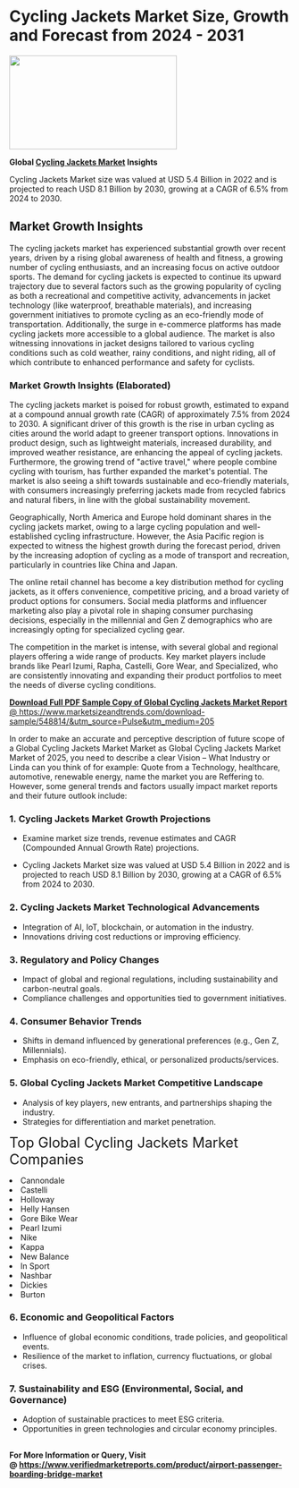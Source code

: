 <H1>Cycling Jackets Market Size, Growth and Forecast from 2024 - 2031</H1><img class="aligncenter size-medium wp-image-584254" src="https://thirdeyenews.in/wp-content/uploads/2024/09/Global-Market-Research-300x168.jpeg" alt="" width="300" height="168" /><p><strong>Global&nbsp;<a href="https://www.marketsizeandtrends.com/download-sample/548814/&amp;utm_source=Pulse&amp;utm_medium=205">Cycling Jackets Market</a> Insights</strong></p><p>Cycling Jackets Market size was valued at USD 5.4 Billion in 2022 and is projected to reach USD 8.1 Billion by 2030, growing at a CAGR of 6.5% from 2024 to 2030.</p><p><h2>Market Growth Insights</h2> <p>The cycling jackets market has experienced substantial growth over recent years, driven by a rising global awareness of health and fitness, a growing number of cycling enthusiasts, and an increasing focus on active outdoor sports. The demand for cycling jackets is expected to continue its upward trajectory due to several factors such as the growing popularity of cycling as both a recreational and competitive activity, advancements in jacket technology (like waterproof, breathable materials), and increasing government initiatives to promote cycling as an eco-friendly mode of transportation. Additionally, the surge in e-commerce platforms has made cycling jackets more accessible to a global audience. The market is also witnessing innovations in jacket designs tailored to various cycling conditions such as cold weather, rainy conditions, and night riding, all of which contribute to enhanced performance and safety for cyclists.</p> <p><a href="sample-link-here" target="_blank"></a></p> <h3>Market Growth Insights (Elaborated)</h3> <p>The cycling jackets market is poised for robust growth, estimated to expand at a compound annual growth rate (CAGR) of approximately 7.5% from 2024 to 2030. A significant driver of this growth is the rise in urban cycling as cities around the world adapt to greener transport options. Innovations in product design, such as lightweight materials, increased durability, and improved weather resistance, are enhancing the appeal of cycling jackets. Furthermore, the growing trend of "active travel," where people combine cycling with tourism, has further expanded the market's potential. The market is also seeing a shift towards sustainable and eco-friendly materials, with consumers increasingly preferring jackets made from recycled fabrics and natural fibers, in line with the global sustainability movement.</p> <p>Geographically, North America and Europe hold dominant shares in the cycling jackets market, owing to a large cycling population and well-established cycling infrastructure. However, the Asia Pacific region is expected to witness the highest growth during the forecast period, driven by the increasing adoption of cycling as a mode of transport and recreation, particularly in countries like China and Japan.</p> <p>The online retail channel has become a key distribution method for cycling jackets, as it offers convenience, competitive pricing, and a broad variety of product options for consumers. Social media platforms and influencer marketing also play a pivotal role in shaping consumer purchasing decisions, especially in the millennial and Gen Z demographics who are increasingly opting for specialized cycling gear.</p> <p>The competition in the market is intense, with several global and regional players offering a wide range of products. Key market players include brands like Pearl Izumi, Rapha, Castelli, Gore Wear, and Specialized, who are consistently innovating and expanding their product portfolios to meet the needs of diverse cycling conditions.</p> <p><a href="get-more-link-here" target="_blank"></p><p><span class=""><strong>Download Full PDF Sample Copy of Global Cycling Jackets Market Report</strong> @ <a href="https://www.marketsizeandtrends.com/download-sample/548814/&amp;utm_source=Pulse&amp;utm_medium=205" target="_blank">https://www.marketsizeandtrends.com/download-sample/548814/&amp;utm_source=Pulse&amp;utm_medium=205</a></span></p><p>In order to make an accurate and perceptive description of future scope of a Global&nbsp;Cycling Jackets Market Market as Global&nbsp;Cycling Jackets Market Market of 2025, you need to describe a clear Vision &ndash; What Industry or Linda can you think of for example: Quote from a Technology, healthcare, automotive, renewable energy, name the market you are Reffering to. However, some general trends and factors usually impact market reports and their future outlook include:</p><h3>1.&nbsp;<strong>Cycling Jackets Market Growth Projections</strong></h3><ul><li>Examine market size trends, revenue estimates and CAGR (Compounded Annual Growth Rate) projections.</li><li><p>Cycling Jackets Market size was valued at USD 5.4 Billion in 2022 and is projected to reach USD 8.1 Billion by 2030, growing at a CAGR of 6.5% from 2024 to 2030.</p></li></ul><h3>2.&nbsp;<strong>Cycling Jackets Market Technological Advancements</strong></h3><ul><li>Integration of AI, IoT, blockchain, or automation in the industry.</li><li>Innovations driving cost reductions or improving efficiency.</li></ul><h3>3.&nbsp;<strong>Regulatory and Policy Changes</strong></h3><ul><li>Impact of global and regional regulations, including sustainability and carbon-neutral goals.</li><li>Compliance challenges and opportunities tied to government initiatives.</li></ul><h3>4.&nbsp;<strong>Consumer Behavior Trends</strong></h3><ul><li>Shifts in demand influenced by generational preferences (e.g., Gen Z, Millennials).</li><li>Emphasis on eco-friendly, ethical, or personalized products/services.</li></ul><h3>5.&nbsp;<strong>Global Cycling Jackets Market Competitive Landscape</strong></h3><ul><li>Analysis of key players, new entrants, and partnerships shaping the industry.</li><li>Strategies for differentiation and market penetration.</li></ul><p data-pm-slice="1 1 []"><span style="color: inherit; font-family: inherit; font-size: 25px;">Top Global Cycling Jackets Market Companies</span></p><div class="" data-test-id=""><p><li>Cannondale</li><li> Castelli</li><li> Holloway</li><li> Helly Hansen</li><li> Gore Bike Wear</li><li> Pearl Izumi</li><li> Nike</li><li> Kappa</li><li> New Balance</li><li> In Sport</li><li> Nashbar</li><li> Dickies</li><li> Burton</li></p></div><h3>6.&nbsp;<strong>Economic and Geopolitical Factors</strong></h3><ul><li>Influence of global economic conditions, trade policies, and geopolitical events.</li><li>Resilience of the market to inflation, currency fluctuations, or global crises.</li></ul><h3>7.&nbsp;<strong>Sustainability and ESG (Environmental, Social, and Governance)</strong></h3><ul><li>Adoption of sustainable practices to meet ESG criteria.</li><li>Opportunities in green technologies and circular economy principles.</li></ul><h2><strong style="font-size: 14px;">For More Information or Query, Visit @&nbsp;</strong><a style="background-color: #ffffff; font-size: 14px;" href="https://www.marketsizeandtrends.com/report/cycling-jackets-market/" target="_blank">https://www.verifiedmarketreports.com/product/airport-passenger-boarding-bridge-market</a></h2>
